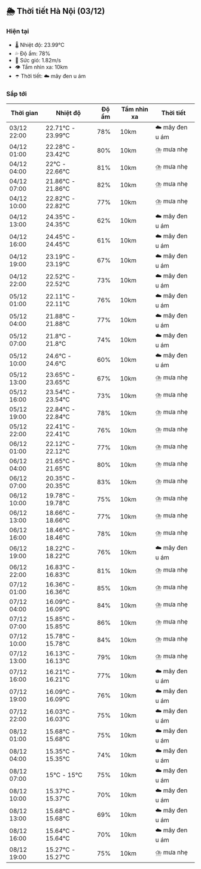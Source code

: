 ## 🌦️ Thời tiết Hà Nội (03/12)

### Hiện tại

- 🌡️ Nhiệt độ: 23.99℃
- 💦 Độ ẩm: 78%
- 💨 Sức gió: 1.82m/s
- 👁️ Tầm nhìn xa: 10km
- ☂️ Thời tiết: ☁️ mây đen u ám

### Sắp tới

| Thời gian | Nhiệt độ | Độ ẩm | Tầm nhìn xa | Thời tiết |
| --- | --- | --- | --- | --- |
| 03/12 22:00 | 22.71℃ - 23.99℃ | 78% | 10km | ☁️ mây đen u ám |
| 04/12 01:00 | 22.28℃ - 23.42℃ | 80% | 10km | ⛈️ mưa nhẹ |
| 04/12 04:00 | 22℃ - 22.66℃ | 81% | 10km | ⛈️ mưa nhẹ |
| 04/12 07:00 | 21.86℃ - 21.86℃ | 82% | 10km | ⛈️ mưa nhẹ |
| 04/12 10:00 | 22.82℃ - 22.82℃ | 77% | 10km | ⛈️ mưa nhẹ |
| 04/12 13:00 | 24.35℃ - 24.35℃ | 62% | 10km | ☁️ mây đen u ám |
| 04/12 16:00 | 24.45℃ - 24.45℃ | 61% | 10km | ☁️ mây đen u ám |
| 04/12 19:00 | 23.19℃ - 23.19℃ | 67% | 10km | ☁️ mây đen u ám |
| 04/12 22:00 | 22.52℃ - 22.52℃ | 73% | 10km | ☁️ mây đen u ám |
| 05/12 01:00 | 22.11℃ - 22.11℃ | 76% | 10km | ☁️ mây đen u ám |
| 05/12 04:00 | 21.88℃ - 21.88℃ | 77% | 10km | ☁️ mây đen u ám |
| 05/12 07:00 | 21.8℃ - 21.8℃ | 74% | 10km | ☁️ mây đen u ám |
| 05/12 10:00 | 24.6℃ - 24.6℃ | 60% | 10km | ☁️ mây đen u ám |
| 05/12 13:00 | 23.65℃ - 23.65℃ | 67% | 10km | ⛈️ mưa nhẹ |
| 05/12 16:00 | 23.54℃ - 23.54℃ | 73% | 10km | ⛈️ mưa nhẹ |
| 05/12 19:00 | 22.84℃ - 22.84℃ | 78% | 10km | ⛈️ mưa nhẹ |
| 05/12 22:00 | 22.41℃ - 22.41℃ | 76% | 10km | ⛈️ mưa nhẹ |
| 06/12 01:00 | 22.12℃ - 22.12℃ | 77% | 10km | ⛈️ mưa nhẹ |
| 06/12 04:00 | 21.65℃ - 21.65℃ | 80% | 10km | ⛈️ mưa nhẹ |
| 06/12 07:00 | 20.35℃ - 20.35℃ | 83% | 10km | ⛈️ mưa nhẹ |
| 06/12 10:00 | 19.78℃ - 19.78℃ | 75% | 10km | ⛈️ mưa nhẹ |
| 06/12 13:00 | 18.66℃ - 18.66℃ | 77% | 10km | ⛈️ mưa nhẹ |
| 06/12 16:00 | 18.46℃ - 18.46℃ | 78% | 10km | ⛈️ mưa nhẹ |
| 06/12 19:00 | 18.22℃ - 18.22℃ | 76% | 10km | ☁️ mây đen u ám |
| 06/12 22:00 | 16.83℃ - 16.83℃ | 81% | 10km | ⛈️ mưa nhẹ |
| 07/12 01:00 | 16.36℃ - 16.36℃ | 85% | 10km | ⛈️ mưa nhẹ |
| 07/12 04:00 | 16.09℃ - 16.09℃ | 84% | 10km | ⛈️ mưa nhẹ |
| 07/12 07:00 | 15.85℃ - 15.85℃ | 86% | 10km | ⛈️ mưa nhẹ |
| 07/12 10:00 | 15.78℃ - 15.78℃ | 84% | 10km | ⛈️ mưa nhẹ |
| 07/12 13:00 | 16.13℃ - 16.13℃ | 79% | 10km | ⛈️ mưa nhẹ |
| 07/12 16:00 | 16.21℃ - 16.21℃ | 77% | 10km | ☁️ mây đen u ám |
| 07/12 19:00 | 16.09℃ - 16.09℃ | 76% | 10km | ☁️ mây đen u ám |
| 07/12 22:00 | 16.03℃ - 16.03℃ | 75% | 10km | ☁️ mây đen u ám |
| 08/12 01:00 | 15.68℃ - 15.68℃ | 75% | 10km | ☁️ mây đen u ám |
| 08/12 04:00 | 15.35℃ - 15.35℃ | 74% | 10km | ☁️ mây đen u ám |
| 08/12 07:00 | 15℃ - 15℃ | 75% | 10km | ☁️ mây đen u ám |
| 08/12 10:00 | 15.37℃ - 15.37℃ | 70% | 10km | ☁️ mây đen u ám |
| 08/12 13:00 | 15.68℃ - 15.68℃ | 69% | 10km | ☁️ mây đen u ám |
| 08/12 16:00 | 15.64℃ - 15.64℃ | 70% | 10km | ☁️ mây đen u ám |
| 08/12 19:00 | 15.27℃ - 15.27℃ | 75% | 10km | ⛈️ mưa nhẹ |
